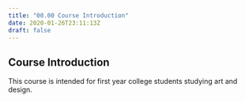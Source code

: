 ```yaml
---
title: "00.00 Course Introduction"
date: 2020-01-26T23:11:13Z
draft: false
---
```


## Course Introduction

This course is intended for first year college students studying art and design.
